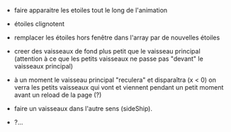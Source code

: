 - faire apparaitre les etoiles tout le long de l'animation
- étoiles clignotent
- remplacer les étoiles hors fenêtre dans l'array par de nouvelles étoiles

- creer des vaisseaux de fond plus petit que le vaisseau principal (attention à ce que les petits vaisseaux ne passe pas "devant" le vaisseaux principal)
- à un moment le vaisseau principal "reculera" et disparaîtra (x < 0) on verra les petits vaisseaux qui vont et viennent pendant un petit moment avant un reload de la page (?)
- faire un vaisseaux dans l'autre sens (sideShip).

- ?...
